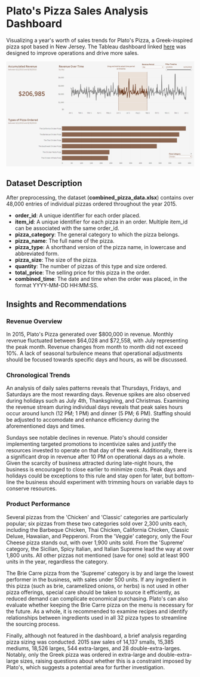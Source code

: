 # Plato's Pizza Sales Analysis Dashboard

Visualizing a year's worth of sales trends for Plato's Pizza, a Greek-inspired pizza spot based in New Jersey. The Tableau dashboard linked [here](https://public.tableau.com/app/profile/dylan.tran1987/viz/PlatosPizzaDashboard_17041495578260/Dashboard) was designed to improve operations and drive more sales.

![Alt text](images/dashboard_preview.png)

## Dataset Description

After preprocessing, the dataset (**combined_pizza_data.xlsx**) contains over 48,000 entries of individual pizzas ordered throughout the year 2015.

- **order_id**: A unique identifier for each order placed.
- **item_id**: A unique identifier for each pizza in an order. Multiple item_id can be associated with the same order_id.
- **pizza_category**: The general category to which the pizza belongs.
- **pizza_name**: The full name of the pizza.
- **pizza_type**: A shorthand version of the pizza name, in lowercase and abbreviated form.
- **pizza_size**: The size of the pizza.
- **quantity**: The number of pizzas of this type and size ordered.
- **total_price**: The selling price for this pizza in the order.
- **combined_time**: The date and time when the order was placed, in the format YYYY-MM-DD HH:MM:SS.

## Insights and Recommendations

### Revenue Overview  

In 2015, Plato's Pizza generated over $800,000 in revenue. Monthly revenue fluctuated between $64,028 and $72,558, with July representing the peak month. Revenue changes from month to month did not exceed 10%. A lack of seasonal turbulence means that operational adjustments should be focused towards specific days and hours, as will be discussed.

### Chronological Trends

An analysis of daily sales patterns reveals that Thursdays, Fridays, and Saturdays are the most rewarding days. Revenue spikes are also observed during holidays such as July 4th, Thanksgiving, and Christmas. Examining the revenue stream during individual days reveals that peak sales hours occur around lunch (12 PM; 1 PM) and dinner (5 PM; 6 PM). Staffing should be adjusted to accomodate and enhance efficiency during the aforementioned days and times.

Sundays see notable declines in revenue. Plato's should consider implementing targeted promotions to incentivize sales and justify the resources invested to operate on that day of the week. Additionally, there is a significant drop in revenue after 10 PM on operational days as a whole. Given the scarcity of business attracted during late-night hours, the business is encouraged to close earlier to minimize costs. Peak days and holidays could be exceptions to this rule and stay open for later, but bottom-line the business should experiment with trimming hours on variable days to conserve resources.

### Product Performance

Several pizzas from the 'Chicken' and 'Classic' categories are particularly popular; six pizzas from these two categories sold over 2,300 units each, including the Barbeque Chicken, Thai Chicken, California Chicken, Classic Deluxe, Hawaiian, and Pepperoni. From the 'Veggie' category, only the Four Cheese pizza stands out, with over 1,900 units sold. From the 'Supreme' category, the Sicilian, Spicy Italian, and Italian Supreme lead the way at over 1,800 units. All other pizzas not mentioned (save for one) sold at least 900 units in the year, regardless the category.

The Brie Carre pizza from the 'Supreme' category is by and large the lowest performer in the business, with sales under 500 units. If any ingredient in this pizza (such as brie, caramelized onions, or herbs) is not used in other pizza offerings, special care should be taken to source it efficiently, as reduced demand can complicate economical purchasing. Plato's can also evaluate whether keeping the Brie Carre pizza on the menu is necessary for the future. As a whole, it is recommended to examine recipes and identify relationships between ingredients used in all 32 pizza types to streamline the sourcing process.

Finally, although not featured in the dashboard, a brief analysis regarding pizza sizing was conducted. 2015 saw sales of 14,137 smalls, 15,385 mediums, 18,526 larges, 544 extra-larges, and 28 double-extra-larges. Notably, only the Greek pizza was ordered in extra-large and double-extra-large sizes, raising questions about whether this is a constraint imposed by Plato's, which suggests a potential area for further investigation.
